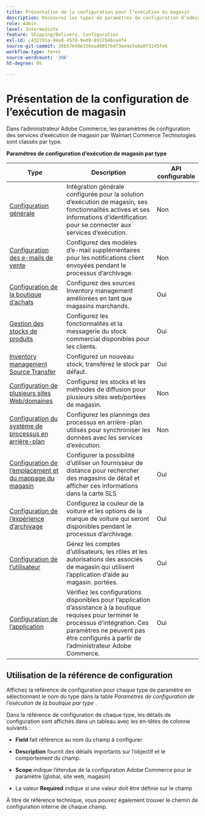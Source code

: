 ```yaml
---
title: Présentation de la configuration pour l’exécution du magasin
description: Découvrez les types de paramètres de configuration d’administration disponibles pour personnaliser les fonctionnalités d’exécution étendues fournies par la solution d’exécution de magasin et liez-vous aux instructions pour terminer la configuration.
role: Admin
level: Intermediate
feature: Shipping/Delivery, Configuration
exl-id: c432791a-94a0-457d-9ed9-8937846ce4f4
source-git-commit: 36b57648e156ead801764f3ee4e5e6a0f3245fe6
workflow-type: tm+mt
source-wordcount: '386'
ht-degree: 0%

---
```


# Présentation de la configuration de l’exécution de magasin

Dans l’administrateur Adobe Commerce, les paramètres de configuration des services d’exécution de magasin par Walmart Commerce Technologies sont classés par type.

**Paramètres de configuration d’exécution de magasin par type**

| **Type** | **Description** | **API configurable** |
|--------------------------------------------------------------------------|--------------------------------------------------------------------------------------------------------------------------------------------------------------------------|----------------------|
| [Configuration générale](enable-general.md) | Intégration générale configurée pour la solution d’exécution de magasin, ses fonctionnalités actives et ses informations d’identification pour se connecter aux services d’exécution. | Non |
| [Configuration des e-mails de vente](sales-emails.md) | Configurez des modèles d’e-mail supplémentaires pour les notifications client envoyées pendant le processus d’archivage. | Non |
| [Configuration de la boutique d’achats](merchant-store-configuration.md) | Configurez des sources Inventory management améliorées en tant que magasins marchands. | Oui |
| [Gestion des stocks de produits](product-stock.md) | Configurez les fonctionnalités et la messagerie du stock commercial disponibles pour les clients. | Oui |
| [Inventory management Source Transfer](inventory-stock-transfer.md) | Configurez un nouveau stock, transférez le stock par défaut. | Oui |
| [Configuration de plusieurs sites Web/domaines](multi-site-and-scope-config.md) | Configurez les stocks et les méthodes de diffusion pour plusieurs sites web/portées de magasin. | Non |
| [Configuration du système de processus en arrière-plan](background-processes.md) | Configurez les plannings des processus en arrière-plan utilisés pour synchroniser les données avec les services d’exécution. | Non |
| [Configuration de l’emplacement et du mappage du magasin](store-location-map-provider-setup.md) | Configurer la possibilité d’utiliser un fournisseur de distance pour rechercher des magasins de détail et afficher ces informations dans la carte SLS | Oui |
| [Configuration de l’expérience d’archivage](check-in-experience-setup.md) | Configurez la couleur de la voiture et les options de la marque de voiture qui seront disponibles pendant le processus d’archivage. | Oui |
| [Configuration de l’utilisateur](user-setup.md) | Gérez les comptes d’utilisateurs, les rôles et les autorisations des associés de magasin qui utilisent l’application d’aide au magasin. portées. | Oui |
| [Configuration de l’application](app-setup.md) | Vérifiez les configurations disponibles pour l’application d’assistance à la boutique requises pour terminer le processus d’intégration. Ces paramètres ne peuvent pas être configurés à partir de l’administrateur Adobe Commerce. | Oui |

## Utilisation de la référence de configuration

Affichez la référence de configuration pour chaque type de paramètre en sélectionnant le nom du type dans la table _Paramètres de configuration de l’exécution de la boutique par type_ .

Dans la référence de configuration de chaque type, les détails de configuration sont affichés dans un tableau avec les en-têtes de colonne suivants :

- **Field** fait référence au nom du champ à configurer

- **Description** fournit des détails importants sur l’objectif et le comportement du champ.

- **Scope** indique l’étendue de la configuration Adobe Commerce pour le paramètre (global, site web, magasin)

- La valeur **Required** indique si une valeur doit être définie sur le champ

À titre de référence technique, vous pouvez également trouver le chemin de configuration interne de chaque champ.
